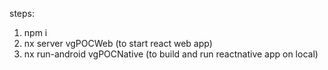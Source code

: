 steps:
1) npm i
2) nx server vgPOCWeb (to start react web app)
3) nx run-android vgPOCNative (to build and run reactnative app on local) 
